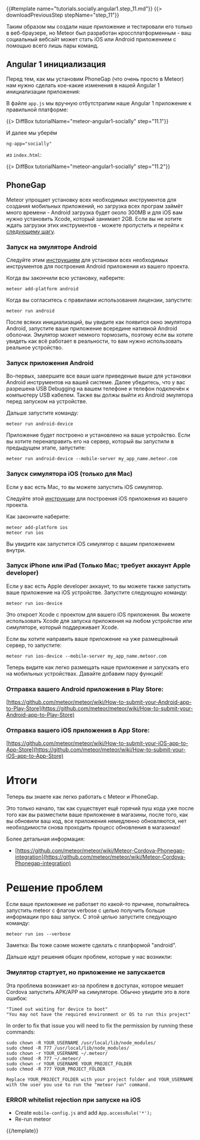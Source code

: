 {{#template name="tutorials.socially.angular1.step_11.md"}}
{{> downloadPreviousStep stepName="step_11"}}

Таким образом мы создали наше приложение и тестировали его только в веб-браузере, но Meteor был разработан кроссплатформенным - ваш социальный вебсайт может стать iOS или Android приложением с помощью всего лишь пары команд.

## Angular 1 инициализация

Перед тем, как мы установим PhoneGap (что очень просто в Meteor) нам нужно сделать кое-какие изменения в нашей Angular 1 инициализации приложения:

В файле `app.js` мы вручную отбутстрапим наше Angular 1 приложение к правильной платформе:

{{> DiffBox tutorialName="meteor-angular1-socially" step="11.1"}}

И далее мы уберём

    ng-app="socially"

из `index.html`:

{{> DiffBox tutorialName="meteor-angular1-socially" step="11.2"}}

## PhoneGap

Meteor упрощает установку всех необходимых инструментов для  создания мобильных приложений, но загрузка всех програм займёт много времени - Android загрузка будет около 300MB и для iOS вам нужно установить Xcode, который занимает 2GB.
Если вы не хотите ждать загрузки этих инструментов - можете пропустить и перейти к [следующему шагу](/tutorial/step_12).

### Запуск на эмуляторе Android

Следуйте этим [инструкциям](https://github.com/meteor/meteor/wiki/Mobile-Development-Install:-Android-on-Mac) для установки всех необходимых инструментов для построения Android приложения из вашего проекта.

Когда вы закончили всю установку, наберите:

    meteor add-platform android

Когда вы согласитесь с правилами использования лицензии, запустите:

    meteor run android

После всяких инициализаций, вы увидите как появится окно эмулятора Android, запустите ваше приложение всередине нативной Android оболочки.
Эмулятор может немного тормозить, поэтому если вы хотите увидеть как всё работает в реальности, то вам нужно использовать реальное устройство.

### Запуск приложения Android

Во-первых, завершите все ваши шаги приведеные выше для установки Android инструментов на вашей системе.
Далее убедитесь, что у вас разрешена USB Debugging на вашем телефоне и телефон подключён к компьютеру USB кабелем.
Также вы должы выйти из Android эмулятора перед запуском на устройстве.

Дальше запустите команду:

    meteor run android-device

Приложение будет построено и установлено на ваше устройство. Если вы хотите перенаправить его на сервер, который вы запустили в предыдущем этапе, запустите:

    meteor run android-device --mobile-server my_app_name.meteor.com

### Запуск симулятора iOS (только для Mac)

Если у вас есть Mac, то вы можете запустить iOS симулятор.

Следуйте этой [инструкции](https://github.com/meteor/meteor/wiki/Mobile-Development-Install:-iOS-on-Mac) для построения iOS приложения из вашего проекта.

Как закончите наберите:

    meteor add-platform ios
    meteor run ios

Вы увидите как запустится iOS симулятор с вашим приложением внутри.

### Запуск iPhone или iPad (Только Mac; требует аккаунт Apple developer)

Если у вас есть Apple developer аккаунт, то вы можете также запустить ваше приложение на iOS устройстве. Запустите следующую команду:

    meteor run ios-device

Это откроет Xcode с проектом для вашего iOS приложения. Вы можете использовать Xcode для запуска приложения на любом устройстве или симуляторе, который поддерживает Xcode.

Если вы хотите направить ваше приложение на уже размещённый сервер, то запустите:

    meteor run ios-device --mobile-server my_app_name.meteor.com

Теперь видите как легко размещать наше приложение и запускать его на мобильных устройствах. Давайте добавим пару функций!

### Отправка вашего Android приложения в Play Store:

[https://github.com/meteor/meteor/wiki/How-to-submit-your-Android-app-to-Play-Store](https://github.com/meteor/meteor/wiki/How-to-submit-your-Android-app-to-Play-Store)

### Отправка вашего iOS приложения в App Store:

[https://github.com/meteor/meteor/wiki/How-to-submit-your-iOS-app-to-App-Store](https://github.com/meteor/meteor/wiki/How-to-submit-your-iOS-app-to-App-Store)

# Итоги

Теперь вы знаете как легко работать с Meteor и PhoneGap.

Это только начало, так как существует ещё горячий пуш кода уже после того как вы разместили ваше приложение в магазины, после того, как вы обновили ваш код, все приложения немедленно обновляются, нет необходимости снова проходить процесс обновления в магазинах!

Более детальная информация:

* [https://github.com/meteor/meteor/wiki/Meteor-Cordova-Phonegap-integration](https://github.com/meteor/meteor/wiki/Meteor-Cordova-Phonegap-integration)

# Решение проблем

Если ваше приложение не работает по какой-то причине, попытайтесь запустить meteor с флагом verbose с целью получить больше информации про ваш запуск. С этой целью запустите следующую команду:

    meteor run ios --verbose

Заметка: Вы тоже саоме можете сделать с платформой "android".

Дальше идут решения общих проблем, которые у нас возникли:

### Эмулятор стартует, но приложение не запускается
Эта проблема возникает из-за проблем в доступах, которое мешает Cordova запустить APK/APP на симуляторе.
Обычно увидите это в логе ошибок:

    "Timed out waiting for device to boot"
    "You may not have the required environment or OS to run this project"
In order to fix that issue you will need to fix the permission by running these commands:

    sudo chown -R YOUR_USERNAME /usr/local/lib/node_modules/
    sudo chmod -R 777 /usr/local/lib/node_modules/
    sudo chown -r YOUR_USERNAME ~/.meteor/
    sudo chmod -R 777 ~/.meteor/
    sudo chown -r YOUR_USERNAME YOUR_PROJECT_FOLDER
    sudo chmod -R 777 YOUR_PROJECT_FOLDER

    Replace YOUR_PROJECT_FOLDER with your project folder and YOUR_USERNAME with the user you use to run the "meteor run" command.
    
### ERROR whitelist rejection при запуске на iOS

* Create `mobile-config.js` and add `App.accessRule('*');`
* Re-run meteor

{{/template}}
